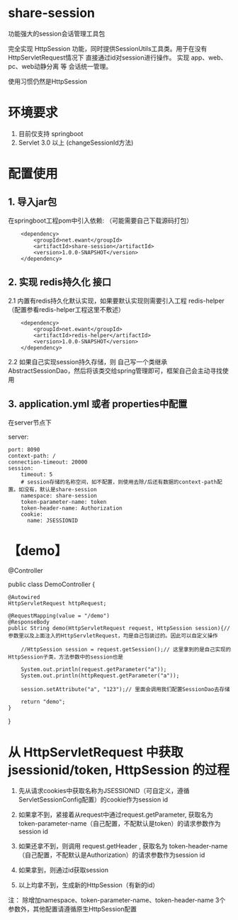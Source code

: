# share-session

功能强大的session会话管理工具包

完全实现 HttpSession 功能，同时提供SessionUtils工具类。用于在没有HttpServletRequest情况下
直接通过id对session进行操作。 实现 app、web、pc、web动静分离 等 会话统一管理。

使用习惯仍然是HttpSession

# 环境要求

1. 目前仅支持 springboot
2. Servlet 3.0 以上  (changeSessionId方法)

# 配置使用

## 1. 导入jar包

在springboot工程pom中引入依赖: （可能需要自己下载源码打包）

        <dependency>
            <groupId>net.ewant</groupId>
            <artifactId>share-session</artifactId>
            <version>1.0.0-SNAPSHOT</version>
        </dependency>

## 2. 实现 redis持久化 接口
       
2.1 内置有redis持久化默认实现，如果要默认实现则需要引入工程 redis-helper（配置参看redis-helper工程这里不敷述）

        <dependency>
            <groupId>net.ewant</groupId>
            <artifactId>redis-helper</artifactId>
            <version>1.0.0-SNAPSHOT</version>
        </dependency>

2.2 如果自己实现session持久存储，则 自己写一个类继承 AbstractSessionDao，然后将该类交给spring管理即可，框架自己会主动寻找使用

## 3. application.yml 或者 properties中配置

在server节点下

server:

    port: 8090
    context-path: /
    connection-timeout: 20000
    session:
        timeout: 5
        # session存储的名称空间，如不配置，则使用去除/后还有数据的context-path配置。如没有，默认是share-session
        namespace: share-session
        token-parameter-name: token
        token-header-name: Authorization
        cookie:
          name: JSESSIONID

# 【demo】

@Controller

public class DemoController {

    @Autowired
    HttpServletRequest httpRequest;

    @RequestMapping(value = "/demo")
    @ResponseBody
    public String demo(HttpServletRequest request, HttpSession session){// 参数里以及上面注入的HttpServletRequest，均是自己包装过的。因此可以自定义操作
    
        //HttpSession session = request.getSession();// 这里拿到的是自己实现的HttpSession子类，方法参数中的session也是
        
        System.out.println(request.getParameter("a"));
        System.out.println(httpRequest.getParameter("a"));

        session.setAttribute("a", "123");// 里面会调用我们配置SessionDao去存储

        return "demo";
    }
}

#  从 HttpServletRequest 中获取jsessionid/token, HttpSession 的过程

1. 先从请求cookies中获取名称为JSESSIONID（可自定义，遵循ServletSessionConfig配置）的cookie作为session id
 
2. 如果拿不到，紧接着从request中通过request.getParameter, 获取名为 token-parameter-name（自己配置，不配默认是token）的请求参数作为session id

3. 如果还拿不到，则调用 request.getHeader , 获取名为 token-header-name（自己配置，不配默认是Authorization）的请求参数作为session id

4. 如果拿到，则通过id获取session

5. 以上均拿不到，生成新的HttpSession（有新的id）


注： 除增加namespace、token-parameter-name、token-header-name 3个参数外，其他配置请遵循原生HttpSession配置
